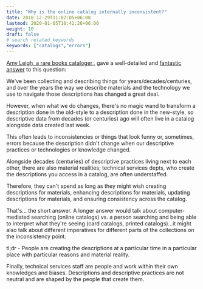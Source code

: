```yaml
---
title: "Why is the online catalog internally inconsistent?"
date: 2018-12-29T11:02:05+06:00
lastmod: 2020-01-05T10:42:26+06:00
weight: 10
draft: false
# search related keywords
keywords: ["catalogs","errors"]
---
```

[Amy Leigh, a rare books cataloger,](https://twitter.com/rarebkcat), gave a well-detailed and [fantastic answer](https://twitter.com/rarebkcat/status/1328769328850870275) to this question:

We've been collecting and describing things for years/decades/centuries, and over the years the way we describe materials and the technology we use to navigate those descriptions has changed a great deal. 

However, when what we do changes, there's no magic wand to transform a description done in the old-style to a description done in the new-style, so descriptive data from decades (or centuries) ago will often live in a catalog alongside data created last week. 

This often leads to inconsistencies or things that look funny or, sometimes, errors because the description didn't change when our descriptive practices or technologies or knowledge changed. 

Alongside decades (centuries) of descriptive practices living next to each other, there are also material realities; technical services depts, who create the descriptions you access in a catalog, are often understaffed. 

Therefore, they can't spend as long as they might wish creating descriptions for materials, enhancing descriptions for materials, updating descriptions for materials, and ensuring consistency across the catalog.

That's... the short answer. A longer answer would talk about computer-mediated searching (online catalogs) vs. a person searching and being able to interpret what they're seeing (card catalogs, printed catalogs)...it might also talk about different imperatives for different parts of the collections on the inconsistency point.

tl;dr - People are creating the descriptions at a particular time in a particular place with particular reasons and material reality.

Finally, technical services staff are people and work within their own knowledges and biases. Descriptions and descriptive practices are not neutral and are shaped by the people that create them.